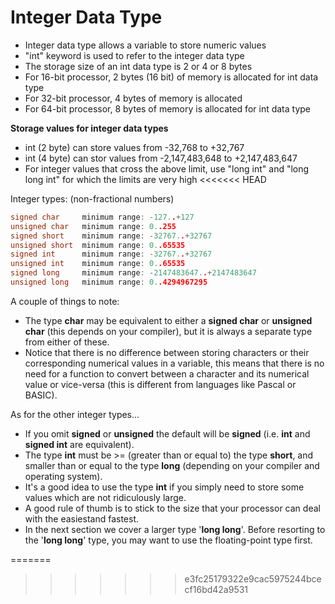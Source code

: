 # Integer Data Type
- Integer data type allows a variable to store numeric values
- "int" keyword is used to refer to the integer data type
- The storage size of an int data type is 2 or 4 or 8 bytes
- For 16-bit processor, 2 bytes (16 bit) of memory is allocated for int data type
- For 32-bit processor, 4 bytes of memory is allocated
- For 64-bit processor, 8 bytes of memory is allocated for int data type

**Storage values for integer data types**
- int (2 byte) can store values from -32,768 to +32,767
- int (4 byte) can stor values from -2,147,483,648 to +2,147,483,647
- For integer values that cross the above limit, use "long int" and "long long int" for which the limits are very high
<<<<<<< HEAD

Integer types: (non-fractional numbers)
```c
signed char		minimum range: -127..+127
unsigned char	minimum range: 0..255
signed short	minimum range: -32767..+32767
unsigned short 	minimum range: 0..65535
signed int    	minimum range: -32767..+32767
unsigned int  	minimum range: 0..65535
signed long    	minimum range: -2147483647..+2147483647
unsigned long  	minimum range: 0..4294967295
```
A couple of things to note:
- The type **char** may be equivalent to either a **signed char** or **unsigned char** (this depends on your compiler), but it is always a separate type from either of these.
- Notice that there is no difference between storing characters or their corresponding numerical values in a variable, this means that there is no need for a function to convert between a character and its numerical value or vice-versa (this is different from languages like Pascal or BASIC).

As for the other integer types...
- If you omit **signed** or **unsigned** the default will be **signed** (i.e. **int** and **signed int** are equivalent).
- The type **int** must be >= (greater than or equal to) the type **short**, and smaller than or equal to the type **long** (depending on your compiler and operating system).
- It's a good idea to use the type **int** if you simply need to store some values which are not ridiculously large.
- A good rule of thumb is to stick to the size that your processor can deal with the easiestand fastest.
- In the next section we cover a larger type '**long long**'. Before resorting to the '**long long**' type, you may want to use the floating-point type first.

=======
>>>>>>> e3fc25179322e9cac5975244bcecf16bd42a9531
